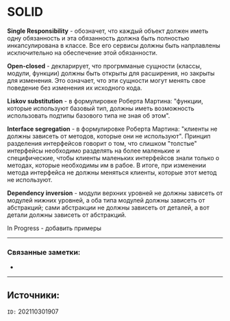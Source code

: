 # SOLID

**Single Responsibility** - обозначет, что каждый объект должен иметь одну обязанность и эта обязанность должна быть полностью инкапсулирована в классе. Все его сервисы должны быть напрлавлены исключительно на обеспечение этой обязанности.

**Open-closed** - декларирует, что прогрмманые сущности (классы, модули, функции) должны быть открыты для расширения, но закрыты для изменения. Это означает, что эти сущности могут менять свое поведение без изменения их исходного кода.

**Liskov substitution**  - в формулировке Роберта Мартина: "функции, которые используют базовый тип, должны иметь возможность использовать подтипы базового типа не зная об этом".

**Interface segregation** - в формулировке Роберта Мартина: "клиенты не должны зависеть от методов, которые они не используют". Принцип разделения интерфейсов говорит о том, что слишком "толстые" интерфейсы необходимо разделять на более маленькие и специфические, чтобы клиенты маленьких интерфейсов знали только о методах, которые необходимы им в рабое. В итоге, при изменении метода интерфейса не должны меняться клиенты, которые этот метод не используют.

**Dependency inversion** - модули верхних уровней не должны зависеть от модулей нижних уровней, а оба типа модулей должны зависеть от абстракций; сами абстракции не должны зависеть от деталей, а вот детали должны зависеть от абстракций.

In Progress - добавить примеры

---
### Связанные заметки:
- 

---
**Источники**: 
- 

`ID:` 202110301907